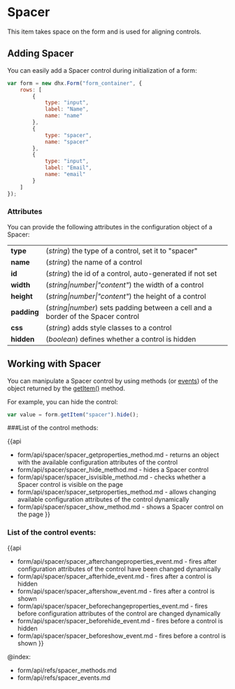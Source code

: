 Spacer
======

This item takes space on the form and is used for aligning controls.


## Adding Spacer

You can easily add a Spacer control during initialization of a form:

~~~js
var form = new dhx.Form("form_container", {
    rows: [
        {
  			type: "input",
  			label: "Name",
  			name: "name"
		},
		{
  			type: "spacer",
            name: "spacer"
		},
		{
  			type: "input",
  			label: "Email",
  			name: "email"
		}
    ]
});
~~~

### Attributes

You can provide the following attributes in the configuration object of a Spacer:

<table class="webixdoc_links">
	<tbody>
        <tr>
			<td class="webixdoc_links0"><b>type</b></td>
			<td>(<i>string</i>) the type of a control, set it to "spacer"</td>
		</tr>
		<tr>
			<td class="webixdoc_links0"><b>name</b></td>
			<td>(<i>string</i>) the name of a control</td>
		</tr>
		<tr>
			<td class="webixdoc_links0"><b>id</b></td>
			<td>(<i>string</i>) the id of a control, auto-generated if not set</td>
		</tr>
		<tr>
			<td class="webixdoc_links0"><b>width</b></td>
			<td>(<i>string|number|"content"</i>) the width of a control</td>
		</tr>
        <tr>
			<td class="webixdoc_links0"><b>height</b></td>
			<td>(<i>string|number|"content"</i>) the height of a control</td>
		</tr>
         <tr>
			<td class="webixdoc_links0"><b>padding</b></td>
			<td>(<i>string|number</i>) sets padding between a cell and a border of the Spacer control</td>
		</tr>	
		<tr>
			<td class="webixdoc_links0"><b>css</b></td>
			<td>(<i>string</i>) adds style classes to a control</td>
		</tr>
		<tr>
			<td class="webixdoc_links0"><b>hidden</b></td>
			<td>(<i>boolean</i>) defines whether a control is hidden</td>
		</tr>
    </tbody>
</table>

Working with Spacer
----------------------

You can manipulate a Spacer control by using methods (or [events](#eventhandling)) of the object returned by the [getItem()](form/api/form_getitem_method.md) method.

For example, you can hide the control:

~~~js
var value = form.getItem("spacer").hide();
~~~

###List of the control methods:

{{api
- form/api/spacer/spacer_getproperties_method.md - returns an object with the available configuration attributes of the control
- form/api/spacer/spacer_hide_method.md - hides a Spacer control
- form/api/spacer/spacer_isvisible_method.md - checks whether a Spacer control is visible on the page
- form/api/spacer/spacer_setproperties_method.md - allows changing available configuration attributes of the control dynamically
- form/api/spacer/spacer_show_method.md - shows a Spacer control on the page
}}


<h3 id="eventhandling">List of the control events:</h3>

{{api
- form/api/spacer/spacer_afterchangeproperties_event.md - fires after configuration attributes of the control have been changed dynamically
- form/api/spacer/spacer_afterhide_event.md - fires after a control is hidden
- form/api/spacer/spacer_aftershow_event.md - fires after a control is shown
- form/api/spacer/spacer_beforechangeproperties_event.md - fires before configuration attributes of the control are changed dynamically
- form/api/spacer/spacer_beforehide_event.md - fires before a control is hidden
- form/api/spacer/spacer_beforeshow_event.md - fires before a control is shown
}}


@index:
- form/api/refs/spacer_methods.md
- form/api/refs/spacer_events.md


